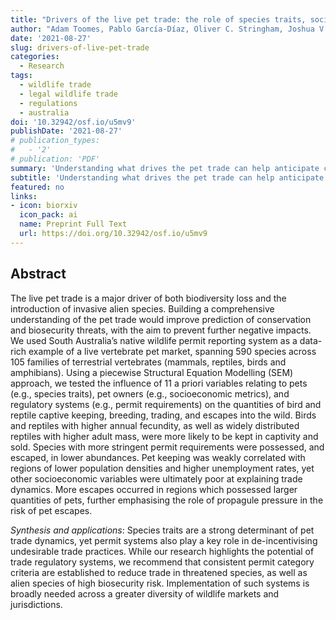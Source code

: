 ```yaml
---
title: "Drivers of the live pet trade: the role of species traits, socioeconomic attributes and regulatory systems"
author: "Adam Toomes, Pablo García-Díaz, Oliver C. Stringham, Joshua V. Ross, Lewis Mitchell, Phillip Cassey"
date: '2021-08-27'
slug: drivers-of-live-pet-trade
categories: 
  - Research
tags:
  - wildlife trade
  - legal wildlife trade
  - regulations
  - australia
doi: '10.32942/osf.io/u5mv9'
publishDate: '2021-08-27'
# publication_types:
#   - '2'
# publication: 'PDF'
summary: 'Understanding what drives the pet trade can help anticipate conservation, biosecurity, and welfare risks. We used South Australia’s native wildlife permit reporting system as a data-rich example of a live vertebrate pet market. We tested the influence of 11 a priori variables relating to pets (e.g., species traits), pet owners (e.g., socioeconomic metrics), and regulatory systems (e.g., permit requirements) on the quantities of bird and reptile captive keeping, breeding, trading, and escapes into the wild. We found that species traits are a strong determinant of pet trade dynamics, yet permit systems also play a key role in de-incentivising undesirable trade practices. While our research highlights the potential of trade regulatory systems, we recommend that consistent permit category criteria are established to reduce trade in threatened species, as well as alien species of high biosecurity risk.'
subtitle: 'Understanding what drives the pet trade can help anticipate conservation, biosecurity, and welfare risks. We used South Australia’s native wildlife permit reporting system as a data-rich example of a live vertebrate pet market. We tested the influence of 11 a priori variables relating to pets (e.g., species traits), pet owners (e.g., socioeconomic metrics), and regulatory systems (e.g., permit requirements) on the quantities of bird and reptile captive keeping, breeding, trading, and escapes into the wild. We found that species traits are a strong determinant of pet trade dynamics, yet permit systems also play a key role in de-incentivising undesirable trade practices. While our research highlights the potential of trade regulatory systems, we recommend that consistent permit category criteria are established to reduce trade in threatened species, as well as alien species of high biosecurity risk.'
featured: no
links:
- icon: biorxiv
  icon_pack: ai
  name: Preprint Full Text
  url: https://doi.org/10.32942/osf.io/u5mv9
---
```


## Abstract

The live pet trade is a major driver of both biodiversity loss and the introduction of invasive alien species. Building a comprehensive understanding of the pet trade would improve prediction of conservation and biosecurity threats, with the aim to prevent further negative impacts. We used South Australia’s native wildlife permit reporting system as a data-rich example of a live vertebrate pet market, spanning 590 species across 105 families of terrestrial vertebrates (mammals, reptiles, birds and amphibians). Using a piecewise Structural Equation Modelling (SEM) approach, we tested the influence of 11 a priori variables relating to pets (e.g., species traits), pet owners (e.g., socioeconomic metrics), and regulatory systems (e.g., permit requirements) on the quantities of bird and reptile captive keeping, breeding, trading, and escapes into the wild. Birds and reptiles with higher annual fecundity, as well as widely distributed reptiles with higher adult mass, were more likely to be kept in captivity and sold. Species with more stringent permit requirements were possessed, and escaped, in lower abundances. Pet keeping was weakly correlated with regions of lower population densities and higher unemployment rates, yet other socioeconomic variables were ultimately poor at explaining trade dynamics. More escapes occurred in regions which possessed larger quantities of pets, further emphasising the role of propagule pressure in the risk of pet escapes.

_Synthesis and applications_: Species traits are a strong determinant of pet trade dynamics, yet permit systems also play a key role in de-incentivising undesirable trade practices. While our research highlights the potential of trade regulatory systems, we recommend that consistent permit category criteria are established to reduce trade in threatened species, as well as alien species of high biosecurity risk. Implementation of such systems is broadly needed across a greater diversity of wildlife markets and jurisdictions.